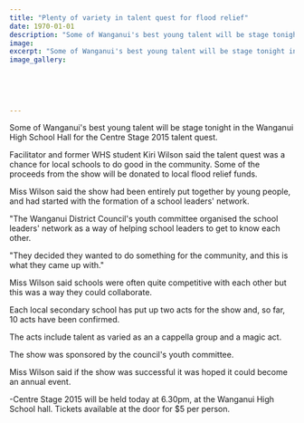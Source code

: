 ```yaml
---
title: "Plenty of variety in talent quest for flood relief"
date: 1970-01-01
description: "Some of Wanganui's best young talent will be stage tonight in the Wanganui High School Hall for the Centre Stage 2015 talent quest., Wanganui Chronicle article 5/9/15..."
image: 
excerpt: "Some of Wanganui's best young talent will be stage tonight in the Wanganui High School Hall for the Centre Stage 2015 talent quest."
image_gallery:
    
    
    
    
    
---
```


<p>Some of Wanganui's best young talent will be stage tonight in the Wanganui High School Hall for the Centre Stage 2015 talent quest.</p>
<p>Facilitator and former WHS student Kiri Wilson said the talent quest was a chance for local schools to do good in the community. Some of the proceeds from the show will be donated to local flood relief funds.</p>
<p>Miss Wilson said the show had been entirely put together by young people, and had started with the formation of a school leaders' network.</p>
<p>"The Wanganui District Council's youth committee organised the school leaders' network as a way of helping school leaders to get to know each other.</p>
<p>"They decided they wanted to do something for the community, and this is what they came up with."</p>
<p>Miss Wilson said schools were often quite competitive with each other but this was a way they could collaborate.</p>
<p>Each local secondary school has put up two acts for the show and, so far, 10 acts have been confirmed.</p>
<p>The acts include talent as varied as an a cappella group and a magic act.</p>
<p>The show was sponsored by the council's youth committee.</p>
<p>Miss Wilson said if the show was successful it was hoped it could become an annual event.</p>
<p>-Centre Stage 2015 will be held today at 6.30pm, at the Wanganui High School hall. Tickets available at the door for $5 per person.</p>

